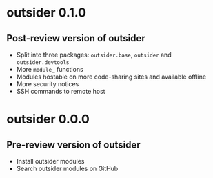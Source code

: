 # outsider 0.1.0

## Post-review version of outsider

* Split into three packages: `outsider.base`, `outsider` and `outsider.devtools`
* More `module_` functions
* Modules hostable on more code-sharing sites and available offline
* More security notices
* SSH commands to remote host

# outsider 0.0.0

## Pre-review version of outsider

* Install outsider modules
* Search outsider modules on GitHub
